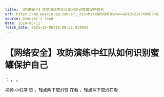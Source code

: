 ```yaml
---
title: 【网络安全】攻防演练中红队如何识别蜜罐保护自己
url: https://mp.weixin.qq.com/s?__biz=MzkxNDU0MTUyNw==&mid=2247489674&idx=1&sn=18e73a290735f6752b18af0da257112e
source: Doonsec's feed
date: 2024-08-11
fetch_date: 2025-10-06T18:00:51.929883
---
```


# 【网络安全】攻防演练中红队如何识别蜜罐保护自己

：
，
。

视频
小程序
赞
，轻点两下取消赞
在看
，轻点两下取消在看